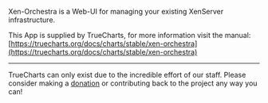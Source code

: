 Xen-Orchestra is a Web-UI for managing your existing XenServer infrastructure.

This App is supplied by TrueCharts, for more information visit the manual: [https://truecharts.org/docs/charts/stable/xen-orchestra](https://truecharts.org/docs/charts/stable/xen-orchestra)

---

TrueCharts can only exist due to the incredible effort of our staff.
Please consider making a [donation](https://truecharts.org/docs/about/sponsor) or contributing back to the project any way you can!
